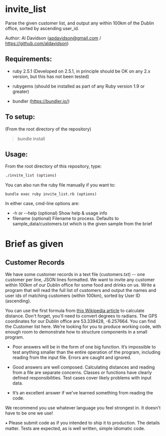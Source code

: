 
# invite_list

Parse the given customer list, and output any within 100km of the Dublin office,
sorted by ascending user_id.

Author:
  Al Davidson (apdavidson@gmail.com / https://github.com/aldavidson)

## Requirements:

- ruby 2.5.1
  (Developed on 2.5.1, in principle should be OK on any 2.x version,
  but this has not been tested)

- rubygems
  (should be installed as part of any Ruby version 1.9 or greater)

- bundler
(https://bundler.io/)

## To setup:
  (From the root directory of the repository)

  > bundle install

## Usage:

From the root directory of this repository, type:

```bash
./invite_list (options)
```

You can also run the ruby file manually if you want to:

```
bundle exec ruby invite_list.rb (options)
```

In either case, cmd-line options are:

- -h or --help
  (optional) Show help & usage info
- filename
  (optional) Filename to process.
  Defaults to sample_data/customers.txt
  which is the given sample from the brief

# Brief as given

## Customer Records

We have some customer records in a text file (customers.txt) -- one customer per line, JSON lines formatted. We want to invite any customer within 100km of our Dublin office for some food and drinks on us. Write a program that will read the full list of customers and output the names and user ids of matching customers (within 100km), sorted by User ID (ascending).

You can use the first formula from [this Wikipedia article](https://en.wikipedia.org/wiki/Great-circle_distance) to calculate distance. Don't forget, you'll need to convert degrees to radians.
The GPS coordinates for our Dublin office are 53.339428, -6.257664.
You can find the Customer list here.
We're looking for you to produce working code, with enough room to demonstrate how to structure components in a small program.



- Poor answers will be in the form of one big function. It’s impossible to test anything smaller than the entire operation of the program, including reading from the input file. Errors are caught and ignored.

- Good answers are well composed. Calculating distances and reading from a file are separate concerns. Classes or functions have clearly defined responsibilities. Test cases cover likely problems with input data.

- It’s an excellent answer if we've learned something from reading the code.



We recommend you use whatever language you feel strongest in. It doesn't have to be one we use!



⭑ Please submit code as if you intended to ship it to production. The details matter. Tests are expected, as is well written, simple idiomatic code.
